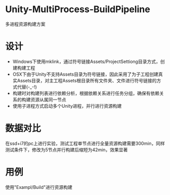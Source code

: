 # Unity-MultiProcess-BuildPipeline
多进程资源构建方案

# 设计
- Windows下使用mklink，通过符号链接Assets/ProjectSettiong目录方式，创建构建工程<br>
- OSX下由于Unity不支持Assets目录为符号链接，因此采用了为子工程创建真实Assets目录，对主工程Assets根目录所有文件夹、文件进行符号链接的方式代替(-_-!)<br>
- 构建时对构建列表进行依赖分析，根据依赖关系进行任务分组，确保有依赖关系的构建资源从属同一节点<br>
- 使用子进程方式启动多个Unity进程，并行进行资源构建

# 数据对比
在ssd+i7的pc上进行实验，测试工程单节点进行全量资源构建需要300min，同样测试条件下，修改为5节点并行构建后缩短为42min，效果显著<br>

# 用例
使用"Exampl/Build"进行资源构建
